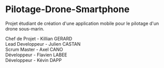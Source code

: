 # Pilotage-Drone-Smartphone
Projet étudiant de création d'une application mobile pour le pilotage d'un drone sous-marin.


Chef de Projet   - Killian GERARD<br>
Lead Developpeur - Julien CASTAN<br>
Scrum Master     - Axel CANO<br>
Développeur      - Flavien LABEE<br>
Développeur      - Kévin DAPP
